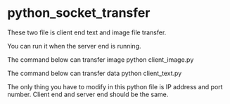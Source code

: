 # python_socket_transfer
These two file is client end text and image file transfer.

You can run it when the server end is running.

The command below can transfer image
python client_image.py

The command below can transfer data
python client_text.py


The only thing you have to modify in this python file is IP address and port number.
Client end and server end should be the same.
